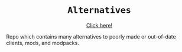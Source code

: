 <div align="center">

# `Alternatives`
[Click here!](https://microcontrollersdev.github.io/)

</div>

Repo which contains many
alternatives to poorly made
or out-of-date clients, mods,
and modpacks.
